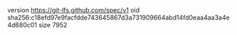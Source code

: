 version https://git-lfs.github.com/spec/v1
oid sha256:c18efd97e9facfdde743645867d3a731909664abd14fd0eaa4aa3a4e4d680c01
size 7952
